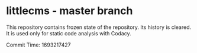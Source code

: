 # littlecms - master branch

This repository contains frozen state of the repository.
Its history is cleared. It is used only for static code
analysis with Codacy.

Commit Time: 1693217427